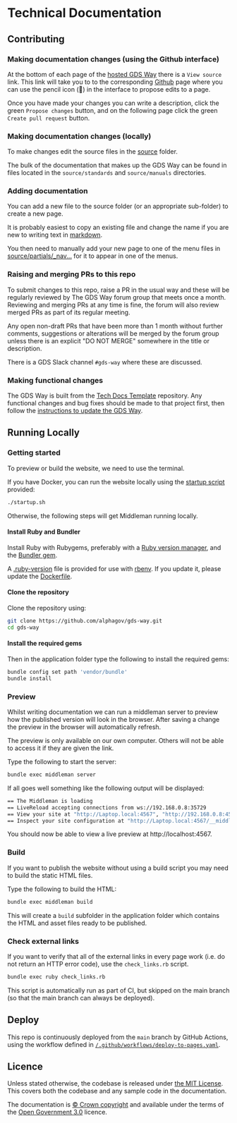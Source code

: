 # Technical Documentation

## Contributing

### Making documentation changes (using the Github interface)

At the bottom of each page of the [hosted GDS Way][gds-way] there is a `View source` link. This link will take you to to the corresponding [Github][repo] page where you can use the pencil icon (:pencil:) in the interface to propose edits to a page.

Once you have made your changes you can write a description, click the green `Propose changes` button, and on the following page click the green `Create pull request` button.

### Making documentation changes (locally)

To make changes edit the source files in the [source](source) folder.

The bulk of the documentation that makes up the GDS Way can be found in files located in the `source/standards` and `source/manuals` directories.

### Adding documentation

You can add a new file to the source folder (or an appropriate sub-folder) to create a new page.

It is probably easiest to copy an existing file and change the name if you are new to writing text in [markdown][].

You then need to manually add your new page to one of the menu files in [source/partials/\_nav...](source/partials/_nav...) for it to appear in one of the menus.

### Raising and merging PRs to this repo

To submit changes to this repo, raise a PR in the usual way and these will be regularly reviewed by The GDS Way forum group that meets once a month. Reviewing and merging PRs at any time is fine, the forum will also review merged PRs as part of its regular meeting.

Any open non-draft PRs that have been more than 1 month without further comments, suggestions or alterations will be merged by the forum group unless there is an explicit "DO NOT MERGE" somewhere in the title or description.

There is a GDS Slack channel `#gds-way` where these are discussed.

### Making functional changes

The GDS Way is built from the [Tech Docs Template][tech-docs-template] repository. Any functional changes and bug fixes should be made to that project first, then follow the [instructions to update the GDS Way][updating-tech-docs].

## Running Locally

### Getting started

To preview or build the website, we need to use the terminal.

If you have Docker, you can run the website locally using the [startup script](./startup.sh) provided:

```zsh
./startup.sh
```

Otherwise, the following steps will get Middleman running locally.

#### Install Ruby and Bundler

Install Ruby with Rubygems, preferably with a [Ruby version manager][rvm], and the [Bundler gem][bundler].

A [.ruby-version](./.ruby-version) file is provided for use with [rbenv][]. If you update it, please update the [Dockerfile](./Dockerfile).

#### Clone the repository

Clone the repository using:

```zsh
git clone https://github.com/alphagov/gds-way.git
cd gds-way
```

#### Install the required gems

Then in the application folder type the following to install the required gems:

```zsh
bundle config set path 'vendor/bundle'
bundle install
```

### Preview

Whilst writing documentation we can run a middleman server to preview how the published version will look in the browser. After saving a change the preview in the browser will automatically refresh.

The preview is only available on our own computer. Others will not be able to access it if they are given the link.

Type the following to start the server:

```zsh
bundle exec middleman server
```

If all goes well something like the following output will be displayed:

```zsh
== The Middleman is loading
== LiveReload accepting connections from ws://192.168.0.8:35729
== View your site at "http://Laptop.local:4567", "http://192.168.0.8:4567"
== Inspect your site configuration at "http://Laptop.local:4567/__middleman", "http://192.168.0.8:4567/__middleman"
```

You should now be able to view a live preview at http://localhost:4567.

### Build

If you want to publish the website without using a build script you may need to build the static HTML files.

Type the following to build the HTML:

```zsh
bundle exec middleman build
```

This will create a `build` subfolder in the application folder which contains the HTML and asset files ready to be published.

### Check external links

If you want to verify that all of the external links in every page work (i.e. do not return an HTTP error code), use the `check_links.rb` script.

```zsh
bundle exec ruby check_links.rb
```

This script is automatically run as part of CI, but skipped on the main branch (so that the main branch can always be deployed).

## Deploy

This repo is continuously deployed from the `main` branch by GitHub Actions, using the workflow defined in [`/.github/workflows/deploy-to-pages.yaml`](/.github/workflows/deploy-to-pages.yaml).

## Licence

Unless stated otherwise, the codebase is released under [the MIT License][mit]. This covers both the codebase and any sample code in the documentation.

The documentation is [© Crown copyright][copyright] and available under the terms of the [Open Government 3.0][ogl] licence.

[gds-way]: https://gds-way.digital.cabinet-office.gov.uk/
[repo]: https://github.com/alphagov/gds-way
[markdown]: https://www.markdownguide.org/
[tech-docs-template]: https://github.com/alphagov/tech-docs-template
[updating-tech-docs]: https://github.com/alphagov/tdt-documentation/blob/main/source/maintain_project/use_latest_template/index.html.md.erb
[rvm]: https://www.ruby-lang.org/en/documentation/installation/#managers
[rbenv]: https://github.com/rbenv/rbenv
[bundler]: https://bundler.io/
[mit]: LICENCE
[copyright]: https://www.nationalarchives.gov.uk/information-management/re-using-public-sector-information/uk-government-licensing-framework/crown-copyright/
[ogl]: https://www.nationalarchives.gov.uk/doc/open-government-licence/version/3/
